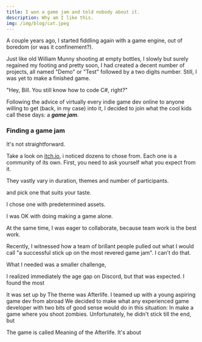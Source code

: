 ```yaml
---
title: I won a game jam and told nobody about it.
description: Why am I like this.
img: /img/blog/cat.jpeg
---
```


A couple years ago, I started fiddling again with a game engine, out of boredom (or was it confinement?).

Just like old William Munny shooting at empty bottles, I slowly but surely regained my footing and pretty soon, I had created a decent number of projects, all named "Demo" or "Test" followed by a two digits number. Still, I was yet to make a finished game.


<content-image src= "i-won-a-game-jam/unforgiven-coffee.gif" alt="Thirty year old developer enjoying coffee.">
  "Hey, Bill. You still know how to code C#, right?"
</content-image>

Following the advice of virtually every indie game dev online to anyone willing to get (back, in my case) into it, I decided to join what the cool kids call these days: a&nbsp;***game&nbsp;jam***.



### Finding a game jam

It's not straightforward.

Take a look on [itch.io](https://itch.io/jams), i noticed dozens to chose from.
Each one is a community of its own. First, you need to ask yourself what you expect from it.

They vastly vary in duration, themes and number of participants.

 and pick one that suits your taste.


I chose one with predetermined assets. 

I was OK with doing making a game alone.

At the same time, I was eager to collaborate, because team work is the best work.

Recently, I witnessed how a team of brillant people pulled out what I would call "a successful stick up on the most revered game jam". I can't do that.


What I needed was a smaller challenge,

I realized immediately the age gap on Discord, but that was expected. I found the most

It was set up by 
The theme was Afterlife.
I teamed up with a young aspiring game dev from abroad
We decided to make what any experienced game developer with two bits of good sense would do in this situation:
In  make a game where you shoot zombies.
Unfortunately, he didn't stick till the end, but 

The game is called Meaning of the Afterlife.
It's about 
